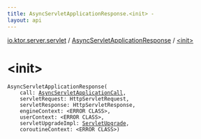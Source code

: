 ```yaml
---
title: AsyncServletApplicationResponse.<init> - 
layout: api
---
```


<div class='api-docs-breadcrumbs'><a href="../index.html">io.ktor.server.servlet</a> / <a href="index.html">AsyncServletApplicationResponse</a> / <a href="./-init-.html">&lt;init&gt;</a></div>

# &lt;init&gt;

<div class="signature"><code><span class="identifier">AsyncServletApplicationResponse</span><span class="symbol">(</span><br/>&nbsp;&nbsp;&nbsp;&nbsp;<span class="parameterName" id="io.ktor.server.servlet.AsyncServletApplicationResponse$<init>(io.ktor.server.servlet.AsyncServletApplicationCall, javax.servlet.http.HttpServletRequest, javax.servlet.http.HttpServletResponse, , , io.ktor.server.servlet.ServletUpgrade, )/call">call</span><span class="symbol">:</span>&nbsp;<a href="../-async-servlet-application-call/index.html"><span class="identifier">AsyncServletApplicationCall</span></a><span class="symbol">, </span><br/>&nbsp;&nbsp;&nbsp;&nbsp;<span class="parameterName" id="io.ktor.server.servlet.AsyncServletApplicationResponse$<init>(io.ktor.server.servlet.AsyncServletApplicationCall, javax.servlet.http.HttpServletRequest, javax.servlet.http.HttpServletResponse, , , io.ktor.server.servlet.ServletUpgrade, )/servletRequest">servletRequest</span><span class="symbol">:</span>&nbsp;<span class="identifier">HttpServletRequest</span><span class="symbol">, </span><br/>&nbsp;&nbsp;&nbsp;&nbsp;<span class="parameterName" id="io.ktor.server.servlet.AsyncServletApplicationResponse$<init>(io.ktor.server.servlet.AsyncServletApplicationCall, javax.servlet.http.HttpServletRequest, javax.servlet.http.HttpServletResponse, , , io.ktor.server.servlet.ServletUpgrade, )/servletResponse">servletResponse</span><span class="symbol">:</span>&nbsp;<span class="identifier">HttpServletResponse</span><span class="symbol">, </span><br/>&nbsp;&nbsp;&nbsp;&nbsp;<span class="parameterName" id="io.ktor.server.servlet.AsyncServletApplicationResponse$<init>(io.ktor.server.servlet.AsyncServletApplicationCall, javax.servlet.http.HttpServletRequest, javax.servlet.http.HttpServletResponse, , , io.ktor.server.servlet.ServletUpgrade, )/engineContext">engineContext</span><span class="symbol">:</span>&nbsp;<span class="identifier">&lt;ERROR CLASS&gt;</span><span class="symbol">, </span><br/>&nbsp;&nbsp;&nbsp;&nbsp;<span class="parameterName" id="io.ktor.server.servlet.AsyncServletApplicationResponse$<init>(io.ktor.server.servlet.AsyncServletApplicationCall, javax.servlet.http.HttpServletRequest, javax.servlet.http.HttpServletResponse, , , io.ktor.server.servlet.ServletUpgrade, )/userContext">userContext</span><span class="symbol">:</span>&nbsp;<span class="identifier">&lt;ERROR CLASS&gt;</span><span class="symbol">, </span><br/>&nbsp;&nbsp;&nbsp;&nbsp;<span class="parameterName" id="io.ktor.server.servlet.AsyncServletApplicationResponse$<init>(io.ktor.server.servlet.AsyncServletApplicationCall, javax.servlet.http.HttpServletRequest, javax.servlet.http.HttpServletResponse, , , io.ktor.server.servlet.ServletUpgrade, )/servletUpgradeImpl">servletUpgradeImpl</span><span class="symbol">:</span>&nbsp;<a href="../-servlet-upgrade/index.html"><span class="identifier">ServletUpgrade</span></a><span class="symbol">, </span><br/>&nbsp;&nbsp;&nbsp;&nbsp;<span class="parameterName" id="io.ktor.server.servlet.AsyncServletApplicationResponse$<init>(io.ktor.server.servlet.AsyncServletApplicationCall, javax.servlet.http.HttpServletRequest, javax.servlet.http.HttpServletResponse, , , io.ktor.server.servlet.ServletUpgrade, )/coroutineContext">coroutineContext</span><span class="symbol">:</span>&nbsp;<span class="identifier">&lt;ERROR CLASS&gt;</span><span class="symbol">)</span></code></div>
